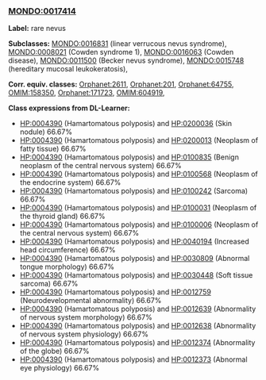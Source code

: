 
### [MONDO:0017414](http://purl.obolibrary.org/obo/MONDO_0017414)
**Label:** rare nevus

**Subclasses:** [MONDO:0016831](http://purl.obolibrary.org/obo/MONDO_0016831) (linear verrucous nevus syndrome), [MONDO:0008021](http://purl.obolibrary.org/obo/MONDO_0008021) (Cowden syndrome 1), [MONDO:0016063](http://purl.obolibrary.org/obo/MONDO_0016063) (Cowden disease), [MONDO:0011500](http://purl.obolibrary.org/obo/MONDO_0011500) (Becker nevus syndrome), [MONDO:0015748](http://purl.obolibrary.org/obo/MONDO_0015748) (hereditary mucosal leukokeratosis), 

**Corr. equiv. classes:** [Orphanet:2611](http://www.orpha.net/ORDO/Orphanet_2611), [Orphanet:201](http://www.orpha.net/ORDO/Orphanet_201), [Orphanet:64755](http://www.orpha.net/ORDO/Orphanet_64755), [OMIM:158350](http://purl.obolibrary.org/obo/OMIM_158350), [Orphanet:171723](http://www.orpha.net/ORDO/Orphanet_171723), [OMIM:604919](http://purl.obolibrary.org/obo/OMIM_604919), 

**Class expressions from DL-Learner:**

- [HP:0004390](http://purl.obolibrary.org/obo/HP_0004390) (Hamartomatous polyposis) and [HP:0200036](http://purl.obolibrary.org/obo/HP_0200036) (Skin nodule) 66.67%
- [HP:0004390](http://purl.obolibrary.org/obo/HP_0004390) (Hamartomatous polyposis) and [HP:0200013](http://purl.obolibrary.org/obo/HP_0200013) (Neoplasm of fatty tissue) 66.67%
- [HP:0004390](http://purl.obolibrary.org/obo/HP_0004390) (Hamartomatous polyposis) and [HP:0100835](http://purl.obolibrary.org/obo/HP_0100835) (Benign neoplasm of the central nervous system) 66.67%
- [HP:0004390](http://purl.obolibrary.org/obo/HP_0004390) (Hamartomatous polyposis) and [HP:0100568](http://purl.obolibrary.org/obo/HP_0100568) (Neoplasm of the endocrine system) 66.67%
- [HP:0004390](http://purl.obolibrary.org/obo/HP_0004390) (Hamartomatous polyposis) and [HP:0100242](http://purl.obolibrary.org/obo/HP_0100242) (Sarcoma) 66.67%
- [HP:0004390](http://purl.obolibrary.org/obo/HP_0004390) (Hamartomatous polyposis) and [HP:0100031](http://purl.obolibrary.org/obo/HP_0100031) (Neoplasm of the thyroid gland) 66.67%
- [HP:0004390](http://purl.obolibrary.org/obo/HP_0004390) (Hamartomatous polyposis) and [HP:0100006](http://purl.obolibrary.org/obo/HP_0100006) (Neoplasm of the central nervous system) 66.67%
- [HP:0004390](http://purl.obolibrary.org/obo/HP_0004390) (Hamartomatous polyposis) and [HP:0040194](http://purl.obolibrary.org/obo/HP_0040194) (Increased head circumference) 66.67%
- [HP:0004390](http://purl.obolibrary.org/obo/HP_0004390) (Hamartomatous polyposis) and [HP:0030809](http://purl.obolibrary.org/obo/HP_0030809) (Abnormal tongue morphology) 66.67%
- [HP:0004390](http://purl.obolibrary.org/obo/HP_0004390) (Hamartomatous polyposis) and [HP:0030448](http://purl.obolibrary.org/obo/HP_0030448) (Soft tissue sarcoma) 66.67%
- [HP:0004390](http://purl.obolibrary.org/obo/HP_0004390) (Hamartomatous polyposis) and [HP:0012759](http://purl.obolibrary.org/obo/HP_0012759) (Neurodevelopmental abnormality) 66.67%
- [HP:0004390](http://purl.obolibrary.org/obo/HP_0004390) (Hamartomatous polyposis) and [HP:0012639](http://purl.obolibrary.org/obo/HP_0012639) (Abnormality of nervous system morphology) 66.67%
- [HP:0004390](http://purl.obolibrary.org/obo/HP_0004390) (Hamartomatous polyposis) and [HP:0012638](http://purl.obolibrary.org/obo/HP_0012638) (Abnormality of nervous system physiology) 66.67%
- [HP:0004390](http://purl.obolibrary.org/obo/HP_0004390) (Hamartomatous polyposis) and [HP:0012374](http://purl.obolibrary.org/obo/HP_0012374) (Abnormality of the globe) 66.67%
- [HP:0004390](http://purl.obolibrary.org/obo/HP_0004390) (Hamartomatous polyposis) and [HP:0012373](http://purl.obolibrary.org/obo/HP_0012373) (Abnormal eye physiology) 66.67%


